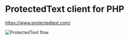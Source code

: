 # ProtectedText client for PHP

https://www.protectedtext.com/

![ProtectedText flow](https://www.protectedtext.com/img/image.png)
